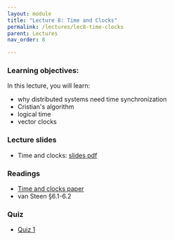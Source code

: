 ```yaml
---
layout: module
title: "Lecture 8: Time and Clocks"
permalink: /lectures/lec8-time-clocks
parent: Lectures
nav_order: 8

---
```


### Learning objectives:
In this lecture, you will learn:

* why distributed systems need time synchronization
* Cristian's algorithm
* logical time
* vector clocks


### Lecture slides

* Time and clocks: [slides pdf](/cs4740-fall24/assets/docs/lec8-time-clocks.pdf)


### Readings

* [Time and clocks paper](https://amturing.acm.org/p558-lamport.pdf) 
* van Steen §6.1-6.2


### Quiz

* [Quiz 1](https://docs.google.com/forms/d/e/1FAIpQLSeuImt6qEfPD02sN9tXz-vPIZG7UbD2PAajXaa2wNXWFqClFQ/viewform?usp=sf_link)

